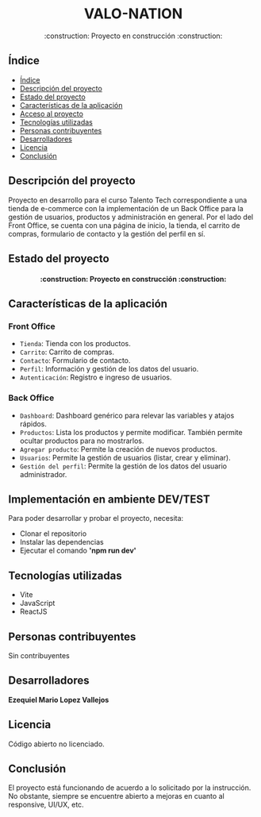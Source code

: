 <h1 align="center">VALO-NATION</h1>

<p align="center">:construction: Proyecto en construcción :construction:</p>

## Índice

* [Índice](#índice)
* [Descripción del proyecto](#descripción-del-proyecto)
* [Estado del proyecto](#estado-del-proyecto)
* [Características de la aplicación](#características-de-la-aplicación)
* [Acceso al proyecto](#acceso-al-proyecto)
* [Tecnologías utilizadas](#tecnologías-utilizadas)
* [Personas contribuyentes](#personas-contribuyentes)
* [Desarrolladores](#desarrolladores)
* [Licencia](#licencia)
* [Conclusión](#conclusión)

## Descripción del proyecto

Proyecto en desarrollo para el curso Talento Tech correspondiente a una tienda de e-commerce con 
la implementación de un Back Office para la gestión de usuarios, productos y administración en general. Por el lado del Front Office, se cuenta con una página de inicio, la tienda, el carrito de compras, formulario de contacto y la gestión del perfil en sí.

## Estado del proyecto

<h4 align="center">:construction: Proyecto en construcción :construction:</h4>

## Características de la aplicación

### Front Office

- `Tienda`: Tienda con los productos.
- `Carrito`: Carrito de compras.
- `Contacto`: Formulario de contacto.
- `Perfil`: Información y gestión de los datos del usuario.
- `Autenticación`: Registro e ingreso de usuarios.

### Back Office

- `Dashboard`: Dashboard genérico para relevar las variables y atajos rápidos.
- `Productos`: Lista los productos y permite modificar. También permite ocultar productos para no mostrarlos.
- `Agregar producto`: Permite la creación de nuevos productos.
- `Usuarios`: Permite la gestión de usuarios (listar, crear y eliminar).
- `Gestión del perfil`: Permite la gestión de los datos del usuario administrador.

## Implementación en ambiente DEV/TEST

Para poder desarrollar y probar el proyecto, necesita:
- Clonar el repositorio 
- Instalar las dependencias
- Ejecutar el comando **'npm run dev'**

## Tecnologías utilizadas

- Vite
- JavaScript
- ReactJS

## Personas contribuyentes

Sin contribuyentes

## Desarrolladores

**Ezequiel Mario Lopez Vallejos**

## Licencia

Código abierto no licenciado.

## Conclusión

El proyecto está funcionando de acuerdo a lo solicitado por la instrucción. No obstante, siempre se encuentre abierto a mejoras en cuanto al responsive, UI/UX, etc.